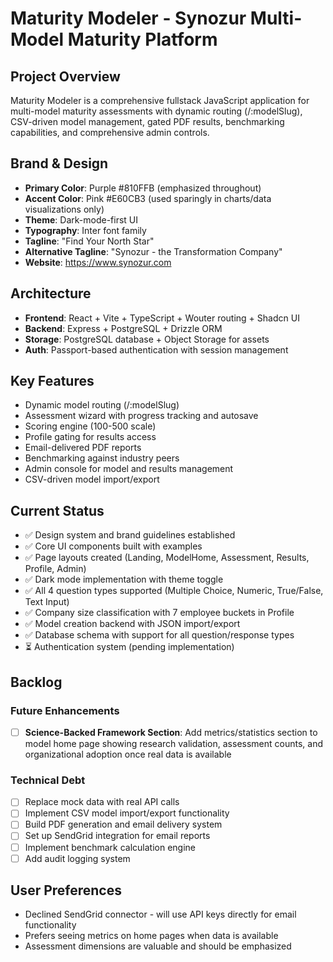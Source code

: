 # Maturity Modeler - Synozur Multi-Model Maturity Platform

## Project Overview
Maturity Modeler is a comprehensive fullstack JavaScript application for multi-model maturity assessments with dynamic routing (/:modelSlug), CSV-driven model management, gated PDF results, benchmarking capabilities, and comprehensive admin controls.

## Brand & Design
- **Primary Color**: Purple #810FFB (emphasized throughout)
- **Accent Color**: Pink #E60CB3 (used sparingly in charts/data visualizations only)
- **Theme**: Dark-mode-first UI
- **Typography**: Inter font family
- **Tagline**: "Find Your North Star"
- **Alternative Tagline**: "Synozur - the Transformation Company"
- **Website**: https://www.synozur.com

## Architecture
- **Frontend**: React + Vite + TypeScript + Wouter routing + Shadcn UI
- **Backend**: Express + PostgreSQL + Drizzle ORM
- **Storage**: PostgreSQL database + Object Storage for assets
- **Auth**: Passport-based authentication with session management

## Key Features
- Dynamic model routing (/:modelSlug)
- Assessment wizard with progress tracking and autosave
- Scoring engine (100-500 scale)
- Profile gating for results access
- Email-delivered PDF reports
- Benchmarking against industry peers
- Admin console for model and results management
- CSV-driven model import/export

## Current Status
- ✅ Design system and brand guidelines established
- ✅ Core UI components built with examples
- ✅ Page layouts created (Landing, ModelHome, Assessment, Results, Profile, Admin)
- ✅ Dark mode implementation with theme toggle
- ✅ All 4 question types supported (Multiple Choice, Numeric, True/False, Text Input)
- ✅ Company size classification with 7 employee buckets in Profile
- ✅ Model creation backend with JSON import/export
- ✅ Database schema with support for all question/response types
- ⏳ Authentication system (pending implementation)

## Backlog

### Future Enhancements
- [ ] **Science-Backed Framework Section**: Add metrics/statistics section to model home page showing research validation, assessment counts, and organizational adoption once real data is available

### Technical Debt
- [ ] Replace mock data with real API calls
- [ ] Implement CSV model import/export functionality
- [ ] Build PDF generation and email delivery system
- [ ] Set up SendGrid integration for email reports
- [ ] Implement benchmark calculation engine
- [ ] Add audit logging system

## User Preferences
- Declined SendGrid connector - will use API keys directly for email functionality
- Prefers seeing metrics on home pages when data is available
- Assessment dimensions are valuable and should be emphasized
